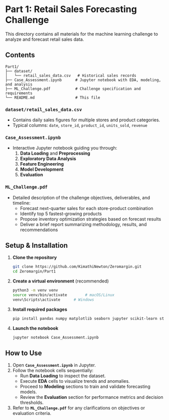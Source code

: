 # Part 1: Retail Sales Forecasting Challenge

This directory contains all materials for the machine learning challenge to analyze and forecast retail sales data.

## Contents

```
Part1/
├── dataset/
│   └── retail_sales_data.csv   # Historical sales records
├── Case_Assessment.ipynb      # Jupyter notebook with EDA, modeling, and analysis
├── ML_Challenge.pdf           # Challenge specification and requirements
└── README.md                  # This file
```

### `dataset/retail_sales_data.csv`
- Contains daily sales figures for multiple stores and product categories.
- Typical columns: `date`, `store_id`, `product_id`, `units_sold`, `revenue`

### `Case_Assessment.ipynb`
- Interactive Jupyter notebook guiding you through:
  1. **Data Loading** and **Preprocessing**
  2. **Exploratory Data Analysis** 
  3. **Feature Engineering** 
  4. **Model Development** 
  5. **Evaluation**

### `ML_Challenge.pdf`
- Detailed description of the challenge objectives, deliverables, and timeline:
  - Forecast next-quarter sales for each store-product combination
  - Identify top 5 fastest-growing products
  - Propose inventory optimization strategies based on forecast results
  - Deliver a brief report summarizing methodology, results, and recommendations

## Setup & Installation

1. **Clone the repository**
   ```bash
   git clone https://github.com/KimathiNewton/Zeromargin.git
   cd Zeromargin/Part1
   ```

2. **Create a virtual environment** (recommended)
   ```bash
   python3 -m venv venv
   source venv/bin/activate        # macOS/Linux
   venv\Scripts\activate      # Windows
   ```

3. **Install required packages**
   ```bash
   pip install pandas numpy matplotlib seaborn jupyter scikit-learn statsmodels prophet
   ```

4. **Launch the notebook**
   ```bash
   jupyter notebook Case_Assessment.ipynb
   ```

## How to Use

1. Open **`Case_Assessment.ipynb`** in Jupyter.
2. Follow the notebook cells sequentially:
   - Run **Data Loading** to inspect the dataset.
   - Execute **EDA** cells to visualize trends and anomalies.
   - Proceed to **Modeling** sections to train and validate forecasting models.
   - Review the **Evaluation** section for performance metrics and decision thresholds.
3. Refer to **`ML_Challenge.pdf`** for any clarifications on objectives or evaluation criteria.




